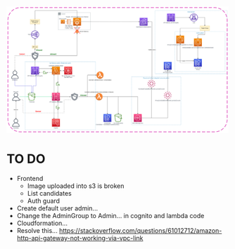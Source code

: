![Diagram](RecruitmentDiagram.png)

# TO DO

- Frontend
  - Image uploaded into s3 is broken
  - List candidates
  - Auth guard
- Create default user admin...
- Change the AdminGroup to Admin... in cognito and lambda code
- Cloudformation...
- Resolve this... https://stackoverflow.com/questions/61012712/amazon-http-api-gateway-not-working-via-vpc-link
